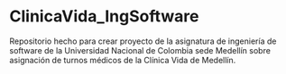 # ClinicaVida_IngSoftware
Repositorio hecho para crear proyecto de la asignatura de ingeniería de software de la Universidad Nacional de Colombia sede Medellín sobre asignación de turnos médicos de la Clínica Vida de Medellín.
